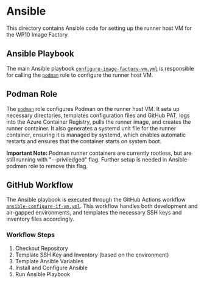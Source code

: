 # Ansible

This directory contains Ansible code for setting up the runner host VM for the WP10 Image Factory.

## Ansible Playbook

The main Ansible playbook [`configure-image-factory-vm.yml`](./configure-image-factory-vm.yml) is responsible for calling the [`podman`](./roles/podman) role to configure the runner host VM.

## Podman Role

The [`podman`](./roles/podman) role configures Podman on the runner host VM. It sets up necessary directories, templates configuration files and GitHub PAT, logs into the Azure Container Registry, pulls the runner image, and creates the runner container. It also generates a systemd unit file for the runner container, ensuring it is managed by systemd, which enables automatic restarts and ensures that the container starts on system boot.

**Important Note:** Podman runner containers are currently rootless, but are still running with "--priviledged" flag. Further setup is needed in Ansible podman role to remove this flag.

## GitHub Workflow

The Ansible playbook is executed through the GitHub Actions workflow [`ansible-configure-if-vm.yml`](../.github/workflows/ansible-configure-if-vm.yml). This workflow handles both development and air-gapped environments, and templates the necessary SSH keys and inventory files accordingly.

### Workflow Steps

1. Checkout Repository
2. Template SSH Key and Inventory (based on the environment)
3. Template Ansible Variables
4. Install and Configure Ansible
5. Run Ansible Playbook
